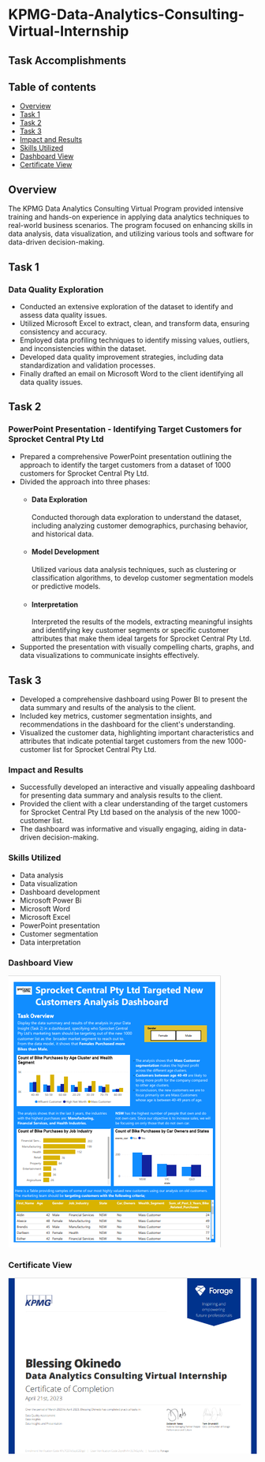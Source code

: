 # KPMG-Data-Analytics-Consulting-Virtual-Internship

## Task Accomplishments

## Table of contents

- [Overview](#Overview)
- [Task 1](#Task-1)
- [Task 2](#Task-2)
- [Task 3](#Task-3)
- [Impact and Results](#Impact-and-Results)
- [Skills Utilized](#Skills-Utilized)
- [Dashboard View](#Dashboard-View)
- [Certificate View](#Certificate-View)

## Overview

The KPMG Data Analytics Consulting Virtual Program provided intensive training and hands-on experience in applying data analytics techniques to real-world business scenarios. The program focused on enhancing skills in data analysis, data visualization, and utilizing various tools and software for data-driven decision-making.

## Task 1

### Data Quality Exploration

- Conducted an extensive exploration of the dataset to identify and assess data quality issues.
- Utilized Microsoft Excel to extract, clean, and transform data, ensuring consistency and accuracy.
- Employed data profiling techniques to identify missing values, outliers, and inconsistencies within the dataset.
- Developed data quality improvement strategies, including data standardization and validation processes.
- Finally drafted an email on Microsoft Word to the client identifying all data quality issues.

## Task 2

### PowerPoint Presentation - Identifying Target Customers for Sprocket Central Pty Ltd

- Prepared a comprehensive PowerPoint presentation outlining the approach to identify the target customers from a dataset of 1000 customers for Sprocket Central Pty Ltd.
- Divided the approach into three phases: 
  - #### Data Exploration
    Conducted thorough data exploration to understand the dataset, including analyzing customer demographics, purchasing behavior, and historical data.
  - #### Model Development
    Utilized various data analysis techniques, such as clustering or classification algorithms, to develop customer segmentation models or predictive models.
  - #### Interpretation
    Interpreted the results of the models, extracting meaningful insights and identifying key customer segments or specific customer attributes that make them ideal targets for Sprocket Central Pty Ltd.
- Supported the presentation with visually compelling charts, graphs, and data visualizations to communicate insights effectively.

## Task 3

- Developed a comprehensive dashboard using Power BI to present the data summary and results of the analysis to the client.
- Included key metrics, customer segmentation insights, and recommendations in the dashboard for the client's understanding.
- Visualized the customer data, highlighting important characteristics and attributes that indicate potential target customers from the new 1000-customer list for Sprocket Central Pty Ltd.

### Impact and Results

- Successfully developed an interactive and visually appealing dashboard for presenting data summary and analysis results to the client.
- Provided the client with a clear understanding of the target customers for Sprocket Central Pty Ltd based on the analysis of the new 1000-customer list.
- The dashboard was informative and visually engaging, aiding in data-driven decision-making.
 
### Skills Utilized

 - Data analysis
 - Data visualization
 - Dashboard development
 - Microsoft Power Bi
 - Microsoft Word
 - Microsoft Excel
 - PowerPoint presentation
 - Customer segmentation
 - Data interpretation
 
 ### Dashboard View

![](./KPMG-Dashboard.png)

### Certificate View

![](./KPMG-Certificate.png)

